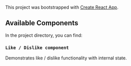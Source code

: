 This project was bootstrapped with [Create React App](https://github.com/facebook/create-react-app).

## Available Components

In the project directory, you can find:

### `Like / Dislike component`

Demonstrates like / dislike functionality with internal state.
